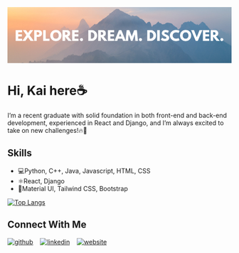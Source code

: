 <!-- Banner -->
![banner](https://raw.githubusercontent.com/LYK315/LYK315/main/banner1.png)

<!-- Greetings -->
# Hi, Kai here☕

<!-- Bio / Intro -->
I’m a recent graduate with solid foundation in both front-end and back-end development, experienced in React and Django, and I’m always excited to take on new challenges!🔥🦾

<!-- Skills -->
## Skills
- 💻Python, C++, Java, Javascript, HTML, CSS
- ⚛️React, Django
- 📔Material UI, Tailwind CSS, Bootstrap

<!-- Recent Statistics -->
[![Top Langs](https://github-readme-stats.vercel.app/api/top-langs/?username=LYK315&layout=donut)](https://github.com/anuraghazra/github-readme-stats)

<!-- Connect -->
## Connect With Me
[<img src='https://cdn.jsdelivr.net/npm/simple-icons@3.0.1/icons/github.svg' alt='github' height='40'>](https://github.com/LYK315)  &nbsp;&nbsp;  [<img src='https://cdn.jsdelivr.net/npm/simple-icons@3.0.1/icons/linkedin.svg' alt='linkedin' height='40'>](https://www.linkedin.com/in/yi-kai-liaw-04aa7221a/)  &nbsp;&nbsp;  [<img src='https://cdn.jsdelivr.net/npm/simple-icons@3.0.1/icons/icloud.svg' alt='website' height='40'>](https://portfolio-lyk.netlify.app/)  



